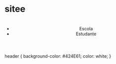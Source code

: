 # sitee
<!DOCTYPE html>
<html lang="en">
<head>
    <meta charset="UTF-8">
    <meta http-equiv="X-UA-Compatible" content="IE=edge">
    <meta name="viewport" content="width=device-width, initial-scale=1.0">
    <title>2 Ano B</title>
    <link rel="stylesheet" href="style.css">
</head>
<body>
    <header>
        <h1></h1>
        <ul>
            <li>Escola</li>
            <li>Estudante</li>
        </ul>
    </header>
    header {
        background-color: #424E61;
        color: white;
    }
</body>
</html>
